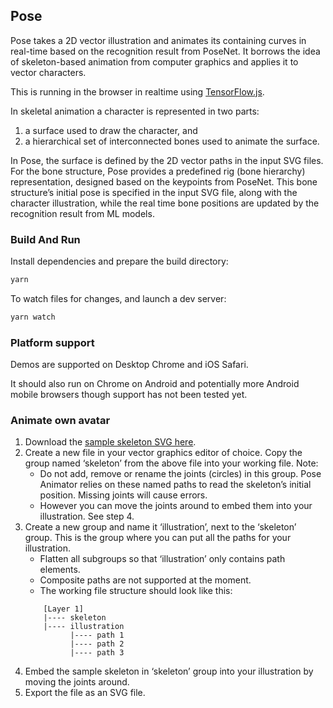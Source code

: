 ## Pose

Pose takes a 2D vector illustration and animates its containing curves in real-time based on the recognition result from PoseNet. It borrows the idea of skeleton-based animation from computer graphics and applies it to vector characters.

This is running in the browser in realtime using [TensorFlow.js](https://www.tensorflow.org/js).

In skeletal animation a character is represented in two parts:
1. a surface used to draw the character, and 
2. a hierarchical set of interconnected bones used to animate the surface. 

In Pose, the surface is defined by the 2D vector paths in the input SVG files. For the bone structure, Pose provides a predefined rig (bone hierarchy) representation, designed based on the keypoints from PoseNet. This bone structure’s initial pose is specified in the input SVG file, along with the character illustration, while the real time bone positions are updated by the recognition result from ML models.

### Build And Run

Install dependencies and prepare the build directory:

```sh
yarn
```

To watch files for changes, and launch a dev server:

```sh
yarn watch
```

### Platform support

Demos are supported on Desktop Chrome and iOS Safari.

It should also run on Chrome on Android and potentially more Android mobile browsers though support has not been tested yet.

### Animate own avatar

1. Download the [sample skeleton SVG here](/resources/samples/skeleton.svg).
2. Create a new file in your vector graphics editor of choice. Copy the group named ‘skeleton’ from the above file into your working file. Note: 
    * Do not add, remove or rename the joints (circles) in this group. Pose Animator relies on these named paths to read the skeleton’s initial position. Missing joints will cause errors.
    * However you can move the joints around to embed them into your illustration. See step 4.
3. Create a new group and name it ‘illustration’, next to the ‘skeleton’ group. This is the group where you can put all the paths for your illustration.
    * Flatten all subgroups so that ‘illustration’ only contains path elements.
    * Composite paths are not supported at the moment.
    * The working file structure should look like this:
    ```
        [Layer 1]
        |---- skeleton
        |---- illustration
              |---- path 1
              |---- path 2
              |---- path 3
    ```
4. Embed the sample skeleton in ‘skeleton’ group into your illustration by moving the joints around.
5. Export the file as an SVG file.

